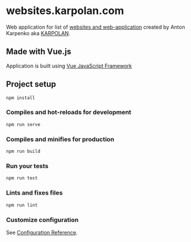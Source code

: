# websites.karpolan.com

Web application for list of [websites and web-application](https://websites.karpolan.com) created by Anton Karpenko aka [KARPOLAN](https://karpolan.com).

## Made with Vue.js

Application is built using [Vue
JavaScript Framework](https://vuejs.org/)

## Project setup

```
npm install
```

### Compiles and hot-reloads for development

```
npm run serve
```

### Compiles and minifies for production

```
npm run build
```

### Run your tests

```
npm run test
```

### Lints and fixes files

```
npm run lint
```

### Customize configuration

See [Configuration Reference](https://cli.vuejs.org/config/).
